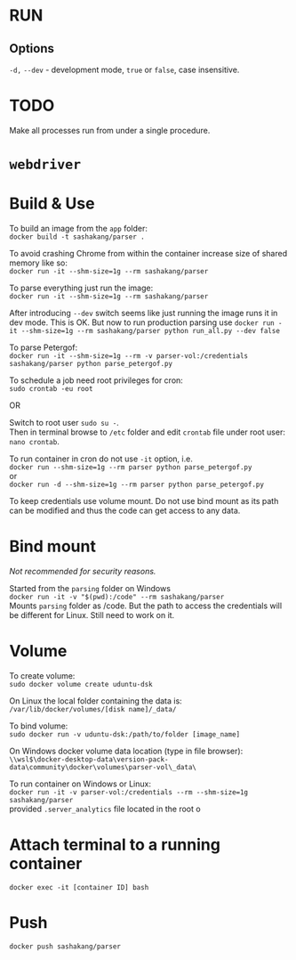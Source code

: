 # RUN

## Options 

`-d,` `--dev` - development mode, `true` or `false`, case insensitive.

# TODO

Make all processes run from under a single procedure.

# `webdriver`


# Build & Use
To build an image from the `app` folder:  
`docker build -t sashakang/parser .`

To avoid crashing Chrome from within the container increase size of shared memory like so:  
`docker run -it --shm-size=1g --rm sashakang/parser`

To parse everything just run the image:  
`docker run -it --shm-size=1g --rm sashakang/parser`

After introducing `--dev` switch seems like just running the image runs it in dev mode.
This is OK.
But now to run production parsing use 
`docker run -it --shm-size=1g --rm sashakang/parser python run_all.py --dev false`

To parse Petergof:  
`docker run -it --shm-size=1g --rm -v parser-vol:/credentials sashakang/parser python parse_petergof.py`

To schedule a job need root privileges for cron:  
`sudo crontab -eu root`

OR

Switch to root user `sudo su -`.  
Then in terminal browse to `/etc` folder and edit `crontab` file under root user: `nano crontab`.

To run container in cron do not use `-it` option, i.e.  
`docker run --shm-size=1g --rm parser python parse_petergof.py`  
or  
`docker run -d --shm-size=1g --rm parser python parse_petergof.py`

To keep credentials use volume mount. Do not use bind mount as its path can be modified and thus the code can get access to any data.

# Bind mount

*Not recommended for security reasons.*

Started from the `parsing` folder on Windows  
`docker run -it -v "$(pwd):/code" --rm sashakang/parser`  
Mounts `parsing` folder as /code. But the path to access the credentials will be different for Linux. Still need to work on it.

# Volume
To create volume:  
`sudo docker volume create uduntu-dsk`

On Linux the local folder containing the data is:  
`/var/lib/docker/volumes/[disk name]/_data/`

To bind volume:  
`sudo docker run -v uduntu-dsk:/path/to/folder [image_name]`

On Windows docker volume data location (type in file browser):  
`\\wsl$\docker-desktop-data\version-pack-data\community\docker\volumes\parser-vol\_data\`

To run container on Windows or Linux:  
`docker run -it -v parser-vol:/credentials --rm --shm-size=1g sashakang/parser`  
provided `.server_analytics` file located in the root o

# Attach terminal to a running container

`docker exec -it [container ID] bash`

# Push

`docker push sashakang/parser`